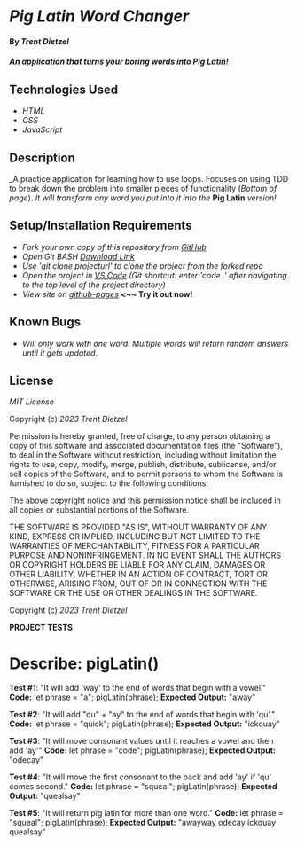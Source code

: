 # _Pig Latin Word Changer_

#### By _**Trent Dietzel**_

#### _An application that turns your boring words into Pig Latin!_

## Technologies Used

* _HTML_
* _CSS_
* _JavaScript_

## Description

_A practice application for learning how to use loops. Focuses on using TDD to break down the problem into smaller pieces of functionality (*Bottom of page*). _It will transform any word you put into it into the_ __Pig Latin__ _version!_

## Setup/Installation Requirements

* _Fork your own copy of this repository from [GitHub](https://github.com/tdietzel22/Pig_Latin)_
* _Open Git BASH [Download Link](https://gitforwindows.org/)_
* _Use 'git clone projecturl' to clone the project from the forked repo_
* _Open the project in [VS Code](https://code.visualstudio.com/) (Git shortcut: enter 'code .' after navigating to the top level of the project directory)_
* _View site on [github-pages](https://tdietzel22.github.io/Pig_Latin/)_ __<~~ Try it out now!__

## Known Bugs

* _Will only work with one word. Multiple words will return random answers until it gets updated._

## License

_MIT License_

Copyright (c) _2023 Trent Dietzel_

Permission is hereby granted, free of charge, to any person obtaining a copy of this software and associated documentation files (the "Software"), to deal in the Software without restriction, including without limitation the rights to use, copy, modify, merge, publish, distribute, sublicense, and/or sell copies of the Software, and to permit persons to whom the Software is furnished to do so, subject to the following conditions:

The above copyright notice and this permission notice shall be included in all copies or substantial portions of the Software.

THE SOFTWARE IS PROVIDED "AS IS", WITHOUT WARRANTY OF ANY KIND, EXPRESS OR IMPLIED, INCLUDING BUT NOT LIMITED TO THE WARRANTIES OF MERCHANTABILITY, FITNESS FOR A PARTICULAR PURPOSE AND NONINFRINGEMENT. IN NO EVENT SHALL THE AUTHORS OR COPYRIGHT HOLDERS BE LIABLE FOR ANY CLAIM, DAMAGES OR OTHER LIABILITY, WHETHER IN AN ACTION OF CONTRACT, TORT OR OTHERWISE, ARISING FROM, OUT OF OR IN CONNECTION WITH THE SOFTWARE OR THE USE OR OTHER DEALINGS IN THE SOFTWARE.

Copyright (c) _2023 Trent Dietzel_


__PROJECT TESTS__

# Describe: pigLatin()

__Test #1__: "It will add 'way' to the end of words that begin with a vowel."
__Code:__
let phrase = "a";
pigLatin(phrase);
__Expected Output:__ "away"

__Test #2__: "It will add "qu" + "ay" to the end of words that begin with 'qu'."
__Code:__
let phrase = "quick";
pigLatin(phrase);
__Expected Output:__ "ickquay"

__Test #3__: "It will move consonant values until it reaches a vowel and then add 'ay'"
__Code:__
let phrase = "code";
pigLatin(phrase);
__Expected Output:__ "odecay"

__Test #4__: "It will move the first consonant to the back and add 'ay' if 'qu' comes second."
__Code:__
let phrase = "squeal";
pigLatin(phrase);
__Expected Output:__ "quealsay"

__Test #5__: "It will return pig latin for more than one word."
__Code:__
let phrase = "squeal";
pigLatin(phrase);
__Expected Output:__ "awayway odecay ickquay quealsay"